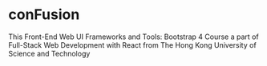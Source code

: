 # conFusion
This Front-End Web UI Frameworks and Tools: Bootstrap 4 Course a part of Full-Stack Web Development with React from The Hong Kong University of Science and Technology 
